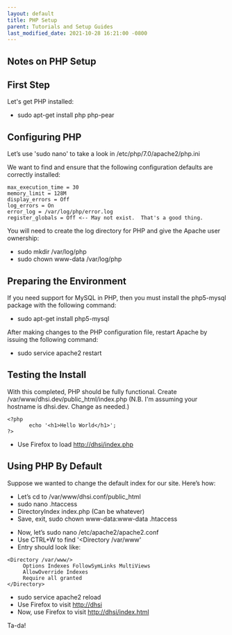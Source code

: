 ```yaml
---
layout: default
title: PHP Setup
parent: Tutorials and Setup Guides
last_modified_date: 2021-10-28 16:21:00 -0800
---
```


## Notes on PHP Setup

First Step
----------

Let's get PHP installed:

-   sudo apt-get install php php-pear

Configuring PHP
---------------

Let’s use 'sudo nano' to take a look in /etc/php/7.0/apache2/php.ini

We want to find and ensure that the following configuration defaults are correctly installed:

```
max_execution_time = 30
memory_limit = 128M
display_errors = Off 
log_errors = On
error_log = /var/log/php/error.log
register_globals = Off <-- May not exist.  That's a good thing.
```

You will need to create the log directory for PHP and give the Apache user ownership:

-   sudo mkdir /var/log/php
-   sudo chown www-data /var/log/php

Preparing the Environment
-------------------------

If you need support for MySQL in PHP, then you must install the php5-mysql package with the following command:

-   sudo apt-get install php5-mysql

After making changes to the PHP configuration file, restart Apache by issuing the following command:

-   sudo service apache2 restart

Testing the Install
-------------------

With this completed, PHP should be fully functional. Create /var/www/dhsi.dev/public\_html/index.php (N.B. I'm assuming your hostname is dhsi.dev. Change as needed.)

```
<?php
       echo '<h1>Hello World</h1>';
?>
```

-   Use Firefox to load <http://dhsi/index.php>

Using PHP By Default
--------------------

Suppose we wanted to change the default index for our site. Here’s how:

-   Let’s cd to /var/www/dhsi.conf/public\_html
-   sudo nano .htaccess
-   DirectoryIndex index.php (Can be whatever)
-   Save, exit, sudo chown www-data:www-data .htaccess

<!-- -->

-   Now, let’s sudo nano /etc/apache2/apache2.conf
-   Use CTRL+W to find '&lt;Directory /var/www'
-   Entry should look like:

<!-- -->

    <Directory /var/www/>
         Options Indexes FollowSymLinks MultiViews
         AllowOverride Indexes
         Require all granted
    </Directory>

-   sudo service apache2 reload
-   Use Firefox to visit <http://dhsi>
-   Now, use Firefox to visit <http://dhsi/index.html>

Ta-da!